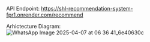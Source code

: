 API Endpoint: https://shl-recommendation-system-fpr1.onrender.com/recommend

Arhictecture Diagram:
![WhatsApp Image 2025-04-07 at 06 36 41_6e40630c](https://github.com/user-attachments/assets/968429d7-9d92-489e-8210-2d7fbf60c8ab)

